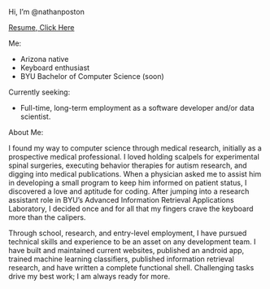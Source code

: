 Hi, I’m @nathanposton

[Resume, Click Here](https://docs.google.com/document/d/1cMV2HY__6pynlRzJPKZHIQ7VdBNhmP3m1BW3_kMjUTg/edit?usp=sharing)

Me:
- Arizona native
- Keyboard enthusiast
- BYU Bachelor of Computer Science (soon)

Currently seeking:
- Full-time, long-term employment as a software developer and/or data scientist.

About Me:

I found my way to computer science through medical research, initially as a prospective medical professional. I loved holding scalpels for experimental spinal surgeries, executing behavior therapies for autism research, and digging into medical publications. When a physician asked me to assist him in developing a small program to keep him informed on patient status, I discovered a love and aptitude for coding. After jumping into a research assistant role in BYU’s Advanced Information Retrieval Applications Laboratory, I decided once and for all that my fingers crave the keyboard more than the calipers.

Through school, research, and entry-level employment, I have pursued technical skills and experience to be an asset on any development team. I have built and maintained current websites, published an android app, trained machine learning classifiers, published information retrieval research, and have written a complete functional shell. Challenging tasks drive my best work; I am always ready for more.

